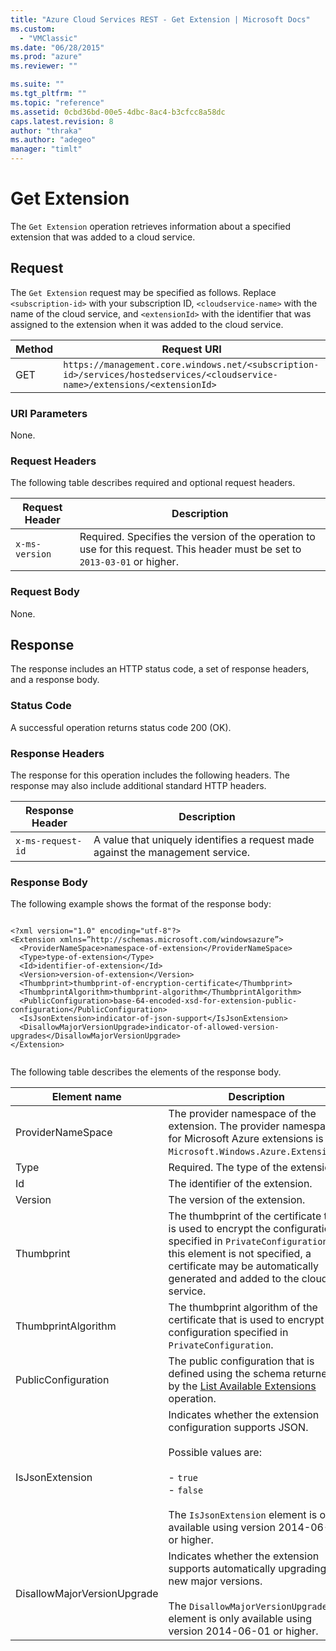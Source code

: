 ```yaml
---
title: "Azure Cloud Services REST - Get Extension | Microsoft Docs"
ms.custom: 
  - "VMClassic"
ms.date: "06/28/2015"
ms.prod: "azure"
ms.reviewer: ""

ms.suite: ""
ms.tgt_pltfrm: ""
ms.topic: "reference"
ms.assetid: 0cbd36bd-00e5-4dbc-8ac4-b3cfcc8a58dc
caps.latest.revision: 8
author: "thraka"
ms.author: "adegeo"
manager: "timlt"
---
```

# Get Extension
The `Get Extension` operation retrieves information about a specified extension that was added to a cloud service.  
  
## Request  
 The `Get Extension` request may be specified as follows. Replace `<subscription-id>` with your subscription ID, `<cloudservice-name>` with the name of the cloud service, and `<extensionId>` with the identifier that was assigned to the extension when it was added to the cloud service.  
  
|Method|Request URI|  
|------------|-----------------|  
|GET|`https://management.core.windows.net/<subscription-id>/services/hostedservices/<cloudservice-name>/extensions/<extensionId>`|  
  
### URI Parameters  
 None.  
  
### Request Headers  
 The following table describes required and optional request headers.  
  
|Request Header|Description|  
|--------------------|-----------------|  
|`x-ms-version`|Required. Specifies the version of the operation to use for this request. This header must be set to `2013-03-01` or higher.|  
  
### Request Body  
 None.  
  
## Response  
 The response includes an HTTP status code, a set of response headers, and a response body.  
  
### Status Code  
 A successful operation returns status code 200 (OK).  
  
### Response Headers  
 The response for this operation includes the following headers. The response may also include additional standard HTTP headers.  
  
|Response Header|Description|  
|---------------------|-----------------|  
|`x-ms-request-id`|A value that uniquely identifies a request made against the management service.|  
  
### Response Body  
 The following example shows the format of the response body:  
  
```  
  
<?xml version="1.0" encoding="utf-8"?>  
<Extension xmlns=”http://schemas.microsoft.com/windowsazure”>  
  <ProviderNameSpace>namespace-of-extension</ProviderNameSpace>  
  <Type>type-of-extension</Type>  
  <Id>identifier-of-extension</Id>  
  <Version>version-of-extension</Version>  
  <Thumbprint>thumbprint-of-encryption-certificate</Thumbprint>  
  <ThumbprintAlgorithm>thumbprint-algorithm</ThumbprintAlgorithm>  
  <PublicConfiguration>base-64-encoded-xsd-for-extension-public-configuration</PublicConfiguration>  
  <IsJsonExtension>indicator-of-json-support</IsJsonExtension>  
  <DisallowMajorVersionUpgrade>indicator-of-allowed-version-upgrades</DisallowMajorVersionUpgrade>  
</Extension>  
  
```  
  
 The following table describes the elements of the response body.  
  
|Element name|Description|  
|------------------|-----------------|  
|ProviderNameSpace|The provider namespace of the extension. The provider namespace for Microsoft Azure extensions is `Microsoft.Windows.Azure.Extensions`.|  
|Type|Required. The type of the extension.|  
|Id|The identifier of the extension.|  
|Version|The version of the extension.|  
|Thumbprint|The thumbprint of the certificate that is used to encrypt the configuration specified in `PrivateConfiguration`. If this element is not specified, a certificate may be automatically generated and added to the cloud service.|  
|ThumbprintAlgorithm|The thumbprint algorithm of the certificate that is used to encrypt the configuration specified in `PrivateConfiguration`.|  
|PublicConfiguration|The public configuration that is defined using the schema returned by the [List Available Extensions](rest-list-available-extensions.md) operation.|  
|IsJsonExtension|Indicates whether the extension configuration supports JSON.<br /><br /> Possible values are:<br /><br /> -   `true`<br />-   `false`<br /><br /> The `IsJsonExtension` element is only available using version 2014-06-01 or higher.|  
|DisallowMajorVersionUpgrade|Indicates whether the extension supports automatically upgrading to new major versions.<br /><br /> The `DisallowMajorVersionUpgrade` element is only available using version 2014-06-01 or higher.|
